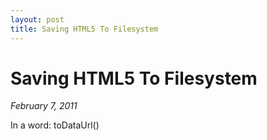 ```yaml
---
layout: post
title: Saving HTML5 To Filesystem
---
```


# Saving HTML5 To Filesystem

_February 7, 2011_

In a word: toDataUrl()
